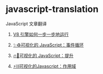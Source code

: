# javascript-translation
JavaScript 文章翻译

1. [V8 引擎如何一步一步地运行](doc/V8引擎如何一步一步地运行.md)

2. [✨♻️可视化的 JavaScript：事件循环](doc/可视化的JavaScript：事件循环.md)

3. [🔥🕺可视化的 JavaScript：提升](doc/可视化的JavaScript：提升.md)

4. [⚡⛓️可视化的Javascript：作用域](doc/可视化的Javascript：作用域.md)